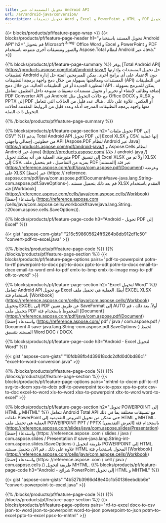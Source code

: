 ```yaml
---
title: تحويل المستندات عبر Android API 
url: /ar/android-java/conversion/
description: تحويل تنسيقات Word و Excel و PowerPoint و HTML و PDF والصورة باستخدام واجهة برمجة تطبيقات تحويل Android. يقوم Android بتحويل Office docx و xlsx و pptx إلى PDF. 
---
```


{{< blocks/products/pf/feature-page-wrap >}}
{{< blocks/products/pf/feature-page-header h1="تحويل المستند باستخدام Android API" h2="قم بتحويل Microsoft <sup> & reg؛ </sup> Office Word و Excel و PowerPoint و PDF والصور وتنسيقات أخرى متنوعة باستخدام Aspose.Total لنظام Android عبر Java." >}}

{{% blocks/products/pf/feature-page-summary %}}
يوفر [Total Android API] (https://products.aspose.com/total/android-java/) حل تحويل المستندات وإدارتها لتطبيقات Android دون الاعتماد على أي برامج أخرى. يمكن للمبرمجين أتمتة حل إدارة المستندات ومعالجتها بسهولة من خلال دمج واجهة برمجة التطبيقات (API) في التطبيقات المطورة الجديدة أو في التطبيقات الحالية. من خلال دمج API ، يمكن للمبرمج بسهولة إضافة وظائف لإنشاء أو تحرير أو تحويل مستندات تنسيقات متنوعة داخل التطبيق. تتعامل PDF Converter API في Android مع حالات التحويل مثل Office DOCX و XLSX و PPTX إلى PDF أو العكس. علاوة على ذلك ، هناك عدد قليل من الحالات التي تتعامل معها واجهة برمجة التطبيقات المدرجة أدناه وعدد قليل من الروابط المقدمة لحالات التحويل ذات الصلة. 

{{% /blocks/products/pf/feature-page-summary  %}}

{{% blocks/products/pf/feature-page-section  h2="تحويل ملفات PDF إلى CSV" %}}
يدعم Total Android API تحويل PDF إلى Excel XLSX و CSV. إنها عملية من خطوتين. إجمالي واجهتي API [Aspose.PDF لنظام Android عبر Java] (https://products.aspose.com/pdf/android-java/) و Aspose.Cells لنظام Android عبر Java] (https://products.aspose.com/ خلايا / android-java /) متورطة. العملية هي أنه يمكنك تحويل PDF إلى تنسيق Excel XLSX أولاً ثم من XLSX إلى CSV. بمزيد من التفاصيل ، قم بتحميل ملف PDF عبر فئة [المستند] (https://reference.aspose.com/pdf/java/com.aspose.pdf/Document) وعرضه على XLSX عبر [حفظ] (https: // reference. aspose.com/pdf/java/com.aspose.pdf/Document#save-java.lang.String-com.aspose.pdf.SaveOptions-). قم بعد ذلك بتحميل مستند XLSX المقدم باستخدام فئة [Workbook] (https://reference.aspose.com/cells/java/com.aspose.cells/Workbook) واستدعاء [حفظ] (https://reference.aspose.com /cells/java/com.aspose.cells/workbook#save(java.lang.String،٪20com.aspose.cells.SaveOptions)).

{{% blocks/products/pf/feature-page-code h3="Android - تحويل PDF إلى Excel" %}}

{{< gist "aspose-com-gists" "216c598605624ff6264b8db912df1c50" "convert-pdf-to-excel.java" >}}

{{% /blocks/products/pf/feature-page-code  %}}
{{% /blocks/products/pf/feature-page-section %}}
{{< blocks/products/pf/feature-page-options pairs="pdf-to-powerpoint potm-to-rtf powerpoint-to-docx ppt-to-docx pptx-to-odt potm-to-docx email-to-docx email-to-word eml-to-pdf emlx-to-bmp emlx-to-image msg-to-pdf oft-to-word" >}}


{{% blocks/products/pf/feature-page-section  h2="Excel لتحويل Word" %}}
تتعامل Android API مع تحويل Excel أيضًا. العملية هي تحميل ملف EXCEL XLSX باستخدام فئة [Workbook] (https://reference.aspose.com/cells/java/com.aspose.cells/Workbook) وتحويل EXCEL إلى PDF عن طريق تعيين SaveFormat إلى AUTO أولاً. بعد ذلك ، قم بتحميل ملف PDF المحفوظ باستخدام فئة [Document] (https://reference.aspose.com/pdf/java/com.aspose.pdf/Document) واستدعاء [حفظ] (https://reference.aspose.com/ pdf / java / com.aspose.pdf / Document # save-java.lang.String-com.aspose.pdf.SaveOptions-) لحفظ المستند بتنسيق Word DOC / DOCX.

{{% blocks/products/pf/feature-page-code h3="Android - Excel لتحويل Word" %}}

{{< gist "aspose-com-gists" "10fdb88fb4d39618cdc2dfd0d0bd86c1" "excel-to-word-conversion.java" >}}

{{% /blocks/products/pf/feature-page-code  %}}
{{% /blocks/products/pf/feature-page-section %}}
{{< blocks/products/pf/feature-page-options pairs="mhtml-to-docm pdf-to-rtf svg-to-docm xps-to-dotx pdf-to-powerpoint tex-to-ppsx xps-to-potx csv-to-doc excel-to-word xls-to-word xlsx-to-powerpoint xltx-to-word word-to-excel" >}}

{{% blocks/products/pf/feature-page-section  h2="تحويل POWERPOINT إلى HTML و MHTML" %}}
تتعامل Android Total API مع تنسيقات مختلفة بما في ذلك ملفات PowerPoint حتى تتمكن من تحويل العروض التقديمية إلى HTML و MHTML. العملية هي تحميل ملف POWERPOINT PPT / PPTX باستخدام فئة [العرض التقديمي] (https://reference.aspose.com/slides/java/com.aspose.slides/Presentation) واستدعاء [حفظ] (https: //reference.aspose .com / slides / java / com.aspose.slides / Presentation # save-java.lang.String-int-com.aspose.slides.ISaveOptions-) طريقة لتحويل POWERPOINT إلى HTML. علاوة على ذلك ، قم الآن بتحميل مستند HTML المحول باستخدام فئة [Workbook] (https://reference.aspose.com/cells/java/com.aspose.cells/Workbook) واستدعاء [حفظ] (https: //reference.aspose .com / cell / java / com.aspose.cells /) طريقة لتحويل MHTML. 
{{% blocks/products/pf/feature-page-code h3="Android - شرائح PowerPoint إلى تحويل HTML و MHTML" %}}

{{< gist "aspose-com-gists" "4b527b3966d48e40c1b50136eebdbb6e" "convert-powerpoint-to-excel.java" >}}


{{% /blocks/products/pf/feature-page-code  %}}
{{% /blocks/products/pf/feature-page-section %}}
{{< blocks/products/pf/feature-page-options pairs="rtf-to-excel docx-to-csv json-to-word json-to-powerpoint word-to-json powerpoint-to-json potm-to-excel pptx-to-excel ppsx-to-mhtml" >}}